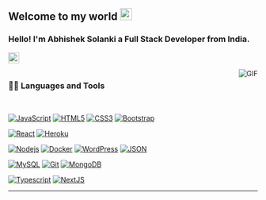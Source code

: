 <!-- ![Web-developer](https://ik.imagekit.io/swevenbyaneja/ABHISHEK_SOLANKI_wQTKypitJmDi.png?updatedAt=1635918992724) -->
    
## Welcome to my world <img src="https://github.com/TheDudeThatCode/TheDudeThatCode/blob/master/Assets/Earth.gif" width="24px">

### Hello! I'm Abhishek Solanki a Full Stack Developer from India.

<a href="https://www.linkedin.com/in/abhishek-solanki-4b18541bb/">
  <img align="left" alt="Abhishek Solanki" width="22px" src="https://cdn.jsdelivr.net/npm/simple-icons@v3/icons/linkedin.svg" />
</a>

<br />
<br />

  <img align="right" alt="GIF" src="https://media.giphy.com/media/836HiJc7pgzy8iNXCn/giphy.gif" />
  
### 👨‍💻 Languages and Tools

<br />

[![JavaScript](https://img.shields.io/badge/-JavaScript-black?style=flat&logo=javascript&link=https://github.com/abhishek-0619)](https://github.com/abhishek-0619) 
[![HTML5](https://img.shields.io/badge/-HTML5-E34F26?style=flat&logo=hhttps://github.com/abhishek-0619tml5&logoColor=white&link=https://github.com/abhishek-0619)](https://github.com/abhishek-0619) 
[![CSS3](https://img.shields.io/badge/-CSS3-1572B6?style=flat&logo=css3&link=https://github.com/abhishek-0619)](https://github.com/abhishek-0619) 
[![Bootstrap](https://img.shields.io/badge/-Bootstrap-563D7C?style=flat&logo=bootstrap&link=https://github.com/abhishek-0619)](https://github.com/abhishek-0619) 

[![React](https://img.shields.io/badge/-React-black?style=flat&logo=react&link=https://github.com/abhishek-0619)](https://github.com/abhishek-0619) 
[![Heroku](https://img.shields.io/badge/-Heroku-gray?style=flat&logo=heroku&link=https://github.com/abhishek-0619)](https://github.com/abhishek-0619) 

[![Nodejs](https://img.shields.io/badge/-Nodejs-green?style=flat&logo=Node.js&link=https://github.com/abhishek-0619)](https://github.com/abhishek-0619) 
[![Docker](https://img.shields.io/badge/-Docker-black?style=flat&logo=docker&link=https://github.com/abhishek-0619)](https://github.com/abhishek-0619) 
[![WordPress](https://img.shields.io/badge/-WordPress-blue?style=flat&logo=wordpress&link=https://github.com/abhishek-0619)](https://github.com/abhishek-0619) 
[![JSON](https://img.shields.io/badge/-json-02569B?style=flat&logo=json&link=https://github.com/abhishek-0619)](https://github.com/abhishek-0619)

[![MySQL](https://img.shields.io/badge/-MySQL-black?style=flat&logo=mysql&link=https://github.com/abhishek-0619)](https://github.com/abhishek-0619)
[![Git](https://img.shields.io/badge/-Git-black?style=flat&logo=git&link=https://github.com/abhishek-0619)](https://github.com/abhishek-0619) 
[![MongoDB](https://img.shields.io/badge/-MongoDB-FCA121?style=flat&logo=mongodb&link=https://github.com/abhishek-0619)](https://gitlab.com/BRdhanani) 

[![Typescript](https://img.shields.io/badge/-TypeScript-white?style=flat&logo=typescript&link=https://github.com/abhishek-0619)](https://github.com/abhishek-0619)
[![NextJS](https://img.shields.io/badge/-NextJS-black?style=flat&logo=nextjs&link=https://github.com/abhishek-0619)](https://github.com/abhishek-0619) 

-----
